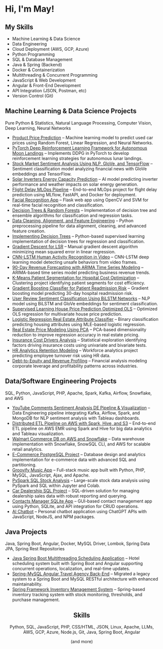 <h1>Hi, I'm May!</h1>

<h2>My Skills</h2>
<ul>
  <li>Machine Learning & Data Science</li>
  <li>Data Engineering</li>
  <li>Cloud Deployment (AWS, GCP, Azure)</li>  
  <li>Python Programming</li>
  <li>SQL & Database Management</li>  
  <li>Java & Spring (Backend)</li>
  <li>Docker & Containerization</li>
  <li>Multithreading & Concurrent Programming</li>
  <li>JavaScript & Web Development</li>
  <li>Angular & Front-End Development</li>
  <li>API Integration (JSON, Postman, etc)</li>
  <li>Version Control (Git)</li>
</ul>

<h2>Machine Learning & Data Science Projects</h2>
<p>Pure Python & Statistics, Natural Language Processing, Computer Vision, Deep Learning, Neural Networks</p>

<ul>
  <li><a href="https://github.com/MayCooper/Product-Price-Prediction">Product Price Prediction</a> – Machine learning model to predict used car prices using Random Forest, Linear Regression, and Neural Networks.</li>
  <li><a href="https://github.com/MayCooper/PyTorch-Deep-Reinforcement-Learning-Framework-for-Autonomous-Moon-Landings">PyTorch Deep Reinforcement Learning Framework for Autonomous Moon Landings</a> – Implements DDPG in PyTorch to develop reinforcement learning strategies for autonomous lunar landings.</li>
  <li><a href="https://github.com/MayCooper/Stock-Market-Sentiment-Analysis-NLP-GloVe-TensorFlow">Stock Market Sentiment Analysis Using NLP, GloVe, and TensorFlow</a> – Sentiment classification model analyzing financial news with GloVe embeddings and TensorFlow.</li>
  <li><a href="https://github.com/MayCooper/green-energy-production-inverter-prediction">Solar Inverters Energy Capacity Prediction</a> – AI model predicting inverter performance and weather impacts on solar energy generation.</li>
    <li><a href="https://github.com/MayCooper/Flight-Delay-MLOps">Flight Delay MLOps Pipeline</a> – End-to-end MLOps project for flight delay prediction using MLflow, FastAPI, and Docker for deployment.</li>
  <li><a href="https://github.com/MayCooper/Facial-Recognition-App">Facial Recognition App</a> – Flask web app using OpenCV and SVM for real-time facial recognition and classification.</li>
  <li><a href="https://github.com/MayCooper/Decision-Trees-and-Random-Forests">Decision Trees & Random Forests</a> – Implementation of decision tree and ensemble algorithms for classification and regression tasks.</li>
  <li><a href="https://github.com/MayCooper/Data-Cleaning-Alignment-and-Feature-Engineering">Data Cleaning, Alignment, and Feature Engineering</a> – Python preprocessing pipeline for data alignment, cleaning, and advanced feature creation.</li>
  <li><a href="https://github.com/MayCooper/Implementing-Decision-Trees">Implementing Decision Trees</a> – Python-based supervised learning implementation of decision trees for regression and classification.</li>
  <li><a href="https://github.com/MayCooper/Coding-Gradient-Descent-for-LSR">Gradient Descent for LSR</a> – Manual gradient descent algorithm minimizing mean squared error in linear regression.</li>
  <li><a href="https://github.com/MayCooper/CNN-LSTM-Human-Activity-Recognition-in-Video">CNN-LSTM Human Activity Recognition in Video</a> – CNN-LSTM deep learning model detecting unsafe behaviors from video frames.</li>
  <li><a href="https://github.com/MayCooper/90-Day-Revenue-Forecasting-with-ARIMA-Time-Series-Modeling">90-Day Revenue Forecasting with ARIMA Time Series Modeling</a> – ARIMA-based time series model predicting business revenue trends.</li>
  <li><a href="https://github.com/MayCooper/KMeans-Patient-Segmentation-for-Hospital-Cost-Optimization">K-Means Patient Segmentation for Hospital Cost Optimization</a> – Clustering project identifying patient segments for cost efficiency.</li>
  <li><a href="https://github.com/MayCooper/Healthcare-Patient-Readmission-Risk-Prediction-Using-GradientBoost">Gradient Boosting Classifier for Patient Readmission Risk</a> – Gradient boosting model predicting 30-day hospital readmission risk.</li>
  <li><a href="https://github.com/MayCooper/User-Review-Sentiment-Classification-Using-BiLSTM-Networks">User Review Sentiment Classification Using BiLSTM Networks</a> – NLP model using BiLSTM and GloVe embeddings for sentiment classification.</li>
  <li><a href="https://github.com/MayCooper/Supervised-Learning-House-Price-Prediction-Optimized-OLS">Supervised Learning House Price Prediction Optimized OLS</a> – Optimized OLS regression for multivariate house price prediction.</li>
  <li><a href="https://github.com/MayCooper/Logistic-Regression-Real-Estate-Attribute-Classifier">Logistic Regression Real Estate Attribute Classifier</a> – Binary classification predicting housing attributes using MLE-based logistic regression.</li>
  <li><a href="https://github.com/MayCooper/Real-Estate-Price-Modeling-Using-PCA">Real Estate Price Modeling Using PCA</a> – PCA-based dimensionality reduction to improve regression accuracy in real estate pricing.</li>
  <li><a href="https://github.com/MayCooper/insurance-cost-drivers-analysis">Insurance Cost Drivers Analysis</a> – Statistical exploration identifying factors driving insurance costs using univariate and bivariate tests.</li>
  <li><a href="https://github.com/MayCooper/HR-Analytics-Retention-Modeling">HR Analytics Retention Modeling</a> – Workforce analytics project predicting employee turnover risk using HR data.</li>
  <li><a href="https://github.com/MayCooper/Debt-to-Equity-and-Revenue-Profiling">Debt-to-Equity and Revenue Profiling</a> – Financial analysis modeling corporate leverage and profitability patterns across industries.</li>
</ul>

<h2>Data/Software Engineering Projects</h2>
<p>SQL, Python, JavaScript, PHP, Apache, Spark, Kafka, Airflow, Snowflake, and AWS</p>

<ul>
  <li><a href="https://github.com/MayCooper/YT-Sentiment-Analytics-Pipeline-Kafka-Airflow-Spark-MongoDB-Tableau-Docker">YouTube Comments Sentiment Analysis DE Pipeline & Visualization</a> – Data Engineering pipeline integrating Kafka, Airflow, Spark, and MongoDB for NLP sentiment analysis with Tableau dashboards.</li>
  <li><a href="https://github.com/MayCooper/Distributed-ETL-Pipeline-on-AWS-with-Spark-Hive-and-S3-for-Sales-Data-Analysis">Distributed ETL Pipeline on AWS with Spark, Hive, and S3</a> – End-to-end ETL pipeline on AWS EMR using Spark and Hive for big data analytics and Tableau visualization.</li>
  <li><a href="https://github.com/MayCooper/Snowflake-SQL-WalmartCommerceDB-AWS-Project">Walmart Commerce DB on AWS and Snowflake</a> – Data warehouse implementation with Snowflake, SnowSQL CLI, and AWS for scalable retail analytics.</li>
  <li><a href="https://github.com/MayCooper/E-Commerce-PostgreSQL-Project">E-Commerce PostgreSQL Project</a> – Database design and analytics implementation for e-commerce data with advanced SQL and partitioning.</li>
  <li><a href="https://github.com/MayCooper/Groovify">Groovify Music App</a> – Full-stack music app built with Python, PHP, MySQL, JavaScript, Ajax, and Apache.</li>
  <li><a href="https://github.com/MayCooper/PySpark-SQL-Stock-Analysis">PySpark SQL Stock Analysis</a> – Large-scale stock data analysis using PySpark and SQL within Jupyter and Colab.</li>
  <li><a href="https://github.com/MayCooper/car-dealership-sql-project">Car Dealership SQL Project</a> – SQL-driven solution for managing dealership sales data with robust reporting and querying.</li>
  <li><a href="https://github.com/MayCooper/Contacts-Manager-SQLiteApp-Python-API">Contacts Manager SQLite App</a> – GUI-based contact management app using Python, SQLite, and API integration for CRUD operations.</li>
  <li><a href="https://github.com/MayCooper/Ai-chatbot">AI Chatbot</a> – Personal chatbot application using ChatGPT APIs with JavaScript, NodeJS, and NPM packages.</li>
</ul>

<h2>Java Projects</h2>
<p>Java, Spring Boot, Angular, Docker, MySQL Driver, Lombok, Spring Data JPA, Spring Rest Repositories</p>

<ul>
  <li><a href="https://github.com/MayCooper/Java-Multithreading-Scheduling-Application">Java Spring Boot Multithreading Scheduling Application</a> – Hotel scheduling system built with Spring Boot and Angular supporting concurrent operations, localization, and real-time updates.</li>
  <li><a href="https://github.com/MayCooper/Spring-MySQL-Angular-Travel-Agency-Back-End">Spring-MySQL Angular Travel Agency Back-End</a> – Migrated a legacy system to a Spring Boot and MySQL RESTful architecture with enhanced maintainability.</li>
  <li><a href="https://github.com/MayCooper/Spring-Framework-Inventory-Management-System">Spring Framework Inventory Management System</a> – Spring-based inventory tracking system with stock monitoring, thresholds, and purchase management.</li>
</ul>

<h2 align="center">Skills</h2>
<p align="center">
  Python, SQL, JavaScript, PHP, CSS/HTML, JSON, Linux, Apache, LLMs, AWS, GCP, Azure, Node.js, Git, Java, Spring Boot, Angular
</p>
<p align="center">(and more)</p>
